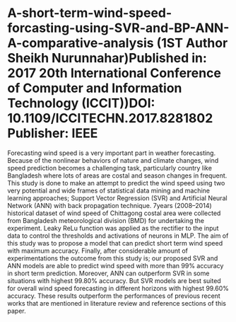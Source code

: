 # A-short-term-wind-speed-forcasting-using-SVR-and-BP-ANN-A-comparative-analysis (1ST Author Sheikh Nurunnahar)Published in: 2017 20th International Conference of Computer and Information Technology (ICCIT))DOI: 10.1109/ICCITECHN.2017.8281802 Publisher: IEEE



Forecasting wind speed is a very important part in weather forecasting. Because of the nonlinear behaviors of nature and climate changes, wind speed prediction becomes a challenging task, particularly country like Bangladesh where lots of areas are costal and season changes in frequent. This study is done to make an attempt to predict the wind speed using two very potential and wide frames of statistical data mining and machine learning approaches; Support Vector Regression (SVR) and Artificial Neural Network (ANN) with back propagation technique. 7years (2008–2014) historical dataset of wind speed of Chittagong costal area were collected from Bangladesh meteorological division (BMD) for undertaking the experiment. Leaky ReLu function was applied as the rectifier to the input data to control the thresholds and activations of neurons in MLP. The aim of this study was to propose a model that can predict short term wind speed with maximum accuracy. Finally, after considerable amount of experimentations the outcome from this study is; our proposed SVR and ANN models are able to predict wind speed with more than 99% accuracy in short term prediction. Moreover, ANN can outperform SVR in some situations with highest 99.80% accuracy. But SVR models are best suited for overall wind speed forecasting in different horizons with highest 99.60% accuracy. These results outperform the performances of previous recent works that are mentioned in literature review and reference sections of this paper.
